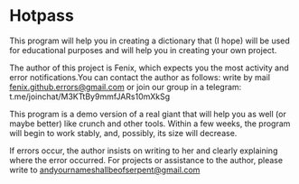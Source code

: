 # Hotpass
This program will help you in creating a dictionary that (I hope) will be used
for educational purposes and will help you in creating your own project.

The author of this project is Fenix, which expects you the most activity and 
error notifications.You can contact the author as follows: write by mail 
fenix.github.errors@gmail.com or join our group in a telegram:
t.me/joinchat/M3KTtBy9mmfJARs10mXkSg

This program is a demo version of a real giant that will help you as well 
(or maybe better) like crunch and other tools.
Within a few weeks, the program will begin to work stably, and, possibly,
its size will decrease.

If errors occur, the author insists on writing to her and clearly explaining
where the error occurred. For projects or assistance to the author, please 
write to andyournameshallbeofserpent@gmail.com
















